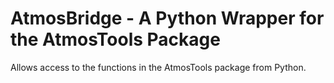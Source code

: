 # AtmosBridge - A Python Wrapper for the AtmosTools Package

Allows access to the functions in the AtmosTools package from Python.
